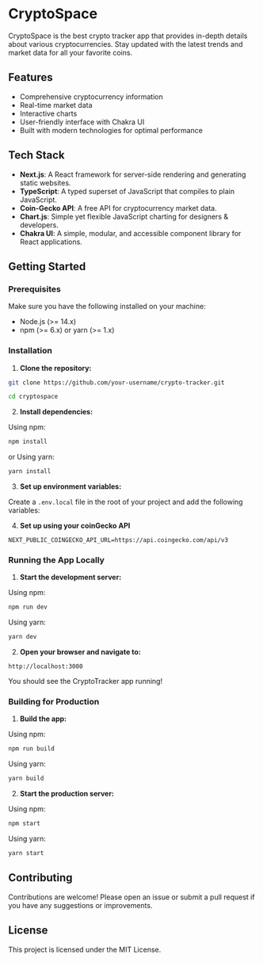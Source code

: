 
# CryptoSpace 

CryptoSpace is the best crypto tracker app that provides in-depth details about various cryptocurrencies. Stay updated with the latest trends and market data for all your favorite coins.

## Features

- Comprehensive cryptocurrency information
- Real-time market data
- Interactive charts
- User-friendly interface with Chakra UI
- Built with modern technologies for optimal performance

## Tech Stack

- **Next.js**: A React framework for server-side rendering and generating static websites.
- **TypeScript**: A typed superset of JavaScript that compiles to plain JavaScript.
- **Coin-Gecko API**: A free API for cryptocurrency market data.
- **Chart.js**: Simple yet flexible JavaScript charting for designers & developers.
- **Chakra UI**: A simple, modular, and accessible component library for React applications.

## Getting Started

### Prerequisites

Make sure you have the following installed on your machine:

- Node.js (>= 14.x)
- npm (>= 6.x) or yarn (>= 1.x)

### Installation

1. **Clone the repository:**

```sh
git clone https://github.com/your-username/crypto-tracker.git
```
```sh
cd cryptospace
```

2. **Install dependencies:**

Using npm:
```sh
npm install
```
or Using yarn:
```sh
yarn install
```

3. **Set up environment variables:**
 
Create a ```.env.local``` file in the root of your project and add the following variables:

4. **Set up using your coinGecko API**
```
NEXT_PUBLIC_COINGECKO_API_URL=https://api.coingecko.com/api/v3
```

### Running the App Locally

1. **Start the development server:**

Using npm:
```sh
npm run dev
```

Using yarn:
```bash
yarn dev
```

2. **Open your browser and navigate to:**

``
http://localhost:3000
``

You should see the CryptoTracker app running!

### Building for Production

1. **Build the app:**

Using npm:
```bash
npm run build
```

Using yarn:
```bash
yarn build
```

2. **Start the production server:**

Using npm:
```sh
npm start
```

Using yarn:
```sh
yarn start
```

## Contributing

Contributions are welcome! Please open an issue or submit a pull request if you have any suggestions or improvements.

## License

This project is licensed under the MIT License.
